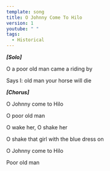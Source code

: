 ```yaml
---
template: song
title: O Johnny Come To Hilo
version: 1
youtube: " "
tags:
  - Historical
---
```

***\[Solo]***

O a poor old man came a riding by

Says I: old man your horse will die

***\[Chorus]***

O Johnny come to Hilo

O poor old man

O wake her, O shake her

O shake that girl with the blue dress on

O Johnny come to Hilo

Poor old man
